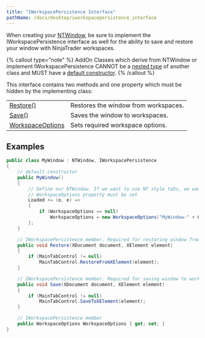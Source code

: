 ```yaml
---
title: "IWorkspacePersistence Interface"
pathName: /docs/desktop/iworkspacepersistence_interface
---
```


When creating your [NTWindow](/docs/desktop/ntwindow), be sure to implement the IWorkspacePersistence interface as well for the ability to save and restore your window with NinjaTrader workspaces.

{% callout type="note" %}
AddOn Classes which derive from NTWindow or implement IWorkspacePersistence CANNOT be a [nested type](https://msdn.microsoft.com/en-us/library/ms173120.aspx) of another class and MUST have a [default constructor](https://msdn.microsoft.com/en-us/library/ms173115.aspx).
{% /callout %}

This interface contains two methods and one property which must be hidden by the implementing class:

|  |  |
| --- | --- |
| [Restore()](/docs/desktop/iworkspacepersistence_restore) | Restores the window from workspaces. |
| [Save()](/docs/desktop/iworkspacepersistence_save) | Saves the window to workspaces. |
| [WorkspaceOptions](/docs/desktop/workspaceoptions) | Sets required workspace options. |

## Examples

```csharp
public class MyWindow : NTWindow, IWorkspacePersistence
{
    // default constructor
    public MyWindow()
    {
        // Define our NTWindow. If we want to use NT style tabs, we would define that here.
        // WorkspaceOptions property must be set
        Loaded += (o, e) =>
        {
            if (WorkspaceOptions == null)
                WorkspaceOptions = new WorkspaceOptions("MyWindow-" + Guid.NewGuid().ToString("N"), this);
        };
    }

    // IWorkspacePersistence member. Required for restoring window from workspaces
    public void Restore(XDocument document, XElement element)
    {
        if (MainTabControl != null)
            MainTabControl.RestoreFromXElement(element);
    }

    // IWorkspacePersistence member. Required for saving window to workspaces
    public void Save(XDocument document, XElement element)
    {
        if (MainTabControl != null)
            MainTabControl.SaveToXElement(element);
    }

    // IWorkspacePersistence member
    public WorkspaceOptions WorkspaceOptions { get; set; }
}
```
